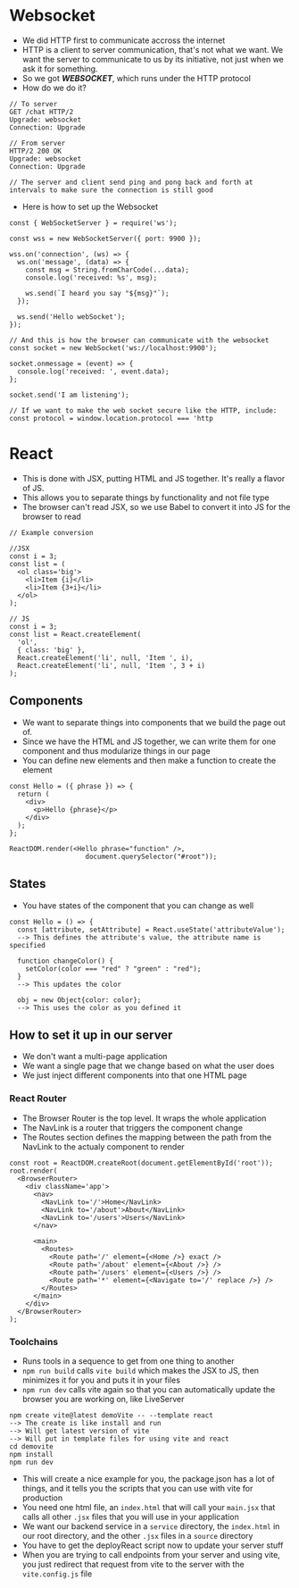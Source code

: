 # Websocket
- We did HTTP first to communicate accross the internet
- HTTP is a client to server communication, that's not what we want. We want the server to communicate to us by its initiative, not just when we ask it for something.
- So we got ***WEBSOCKET***, which runs under the HTTP protocol
- How do we do it?
```
// To server
GET /chat HTTP/2
Upgrade: websocket
Connection: Upgrade

// From server
HTTP/2 200 OK
Upgrade: websocket
Connection: Upgrade

// The server and client send ping and pong back and forth at intervals to make sure the connection is still good
```
- Here is how to set up the Websocket
```
const { WebSocketServer } = require('ws');

const wss = new WebSocketServer({ port: 9900 });

wss.on('connection', (ws) => {
  ws.on('message', (data) => {
    const msg = String.fromCharCode(...data);
    console.log('received: %s', msg);

    ws.send(`I heard you say "${msg}"`);
  });

  ws.send('Hello webSocket');
});

// And this is how the browser can communicate with the websocket
const socket = new WebSocket('ws://localhost:9900');

socket.onmessage = (event) => {
  console.log('received: ', event.data);
};

socket.send('I am listening');

// If we want to make the web socket secure like the HTTP, include:
const protocol = window.location.protocol === 'http
```

# React
- This is done with JSX, putting HTML and JS together. It's really a flavor of JS.
- This allows you to separate things by functionality and not file type
- The browser can't read JSX, so we use Babel to convert it into JS for the browser to read
```
// Example conversion

//JSX
const i = 3;
const list = (
  <ol class='big'>
    <li>Item {i}</li>
    <li>Item {3+i}</li>
  </ol>
);

// JS
const i = 3;
const list = React.createElement(
  'ol',
  { class: 'big' },
  React.createElement('li', null, 'Item ', i),
  React.createElement('li', null, 'Item ', 3 + i)
);

```

## Components
- We want to separate things into components that we build the page out of. 
- Since we have the HTML and JS together, we can write them for one component and thus modularize things in our page
- You can define new elements and then make a function to create the element
``` 
const Hello = ({ phrase }) => {
  return (
    <div>
      <p>Hello {phrase}</p>
    </div>
  );
};

ReactDOM.render(<Hello phrase="function" />,
                   document.querySelector("#root"));
```

## States
- You have states of the component that you can change as well
```
const Hello = () => {
  const [attribute, setAttribute] = React.useState('attributeValue');
  --> This defines the attribute's value, the attribute name is specified 
  
  function changeColor() {
    setColor(color === "red" ? "green" : "red");
  }
  --> This updates the color
  
  obj = new Object{color: color};
  --> This uses the color as you defined it 
```

## How to set it up in our server
- We don't want a multi-page application
- We want a single page that we change based on what the user does
- We just inject different components into that one HTML page

### React Router
- The Browser Router is the top level. It wraps the whole application
- The NavLink is a router that triggers the component change
- The Routes section defines the mapping between the path from the NavLink to the actualy component to render

```
const root = ReactDOM.createRoot(document.getElementById('root'));
root.render(
  <BrowserRouter>
    <div className='app'>
      <nav>
        <NavLink to='/'>Home</NavLink>
        <NavLink to='/about'>About</NavLink>
        <NavLink to='/users'>Users</NavLink>
      </nav>

      <main>
        <Routes>
          <Route path='/' element={<Home />} exact />
          <Route path='/about' element={<About />} />
          <Route path='/users' element={<Users />} />
          <Route path='*' element={<Navigate to='/' replace />} />
        </Routes>
      </main>
    </div>
  </BrowserRouter>
);
```

### Toolchains
- Runs tools in a sequence to get from one thing to another
- `npm run build` calls `vite build` which makes the JSX to JS, then minimizes it for you and puts it in your files
- `npm run dev` calls vite again so that you can automatically update the browser you are working on, like LiveServer
```
npm create vite@latest demoVite -- --template react
--> The create is like install and run
--> Will get latest version of vite
--> Will put in template files for using vite and react
cd demovite
npm install
npm run dev
```
- This will create a nice example for you, the package.json has a lot of things, and it tells you the scripts that you can use with vite for production
- You need one html file, an `index.html` that will call your `main.jsx` that calls all other `.jsx` files that you will use in your application
- We want our backend service in a `service` directory, the `index.html` in our root directory, and the other `.jsx` files in a `source` directory
- You have to get the deployReact script now to update your server stuff
- When you are trying to call endpoints from your server and using vite, you just redirect that request from vite to the server with the `vite.config.js` file
